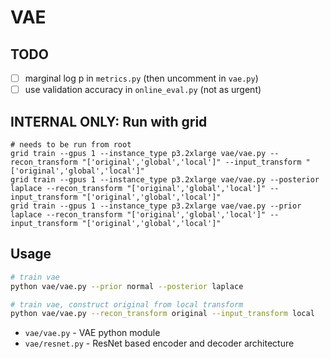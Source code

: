 # VAE

## TODO

- [ ] marginal log p in `metrics.py` (then uncomment in `vae.py`)
- [ ] use validation accuracy in `online_eval.py` (not as urgent)

## INTERNAL ONLY: Run with grid

```
# needs to be run from root 
grid train --gpus 1 --instance_type p3.2xlarge vae/vae.py --recon_transform "['original','global','local']" --input_transform "['original','global','local']"
grid train --gpus 1 --instance_type p3.2xlarge vae/vae.py --posterior laplace --recon_transform "['original','global','local']" --input_transform "['original','global','local']"
grid train --gpus 1 --instance_type p3.2xlarge vae/vae.py --prior laplace --recon_transform "['original','global','local']" --input_transform "['original','global','local']"
```

## Usage

```bash
# train vae
python vae/vae.py --prior normal --posterior laplace

# train vae, construct original from local transform
python vae/vae.py --recon_transform original --input_transform local

```

 * `vae/vae.py` - VAE python module
 * `vae/resnet.py` - ResNet based encoder and decoder architecture

